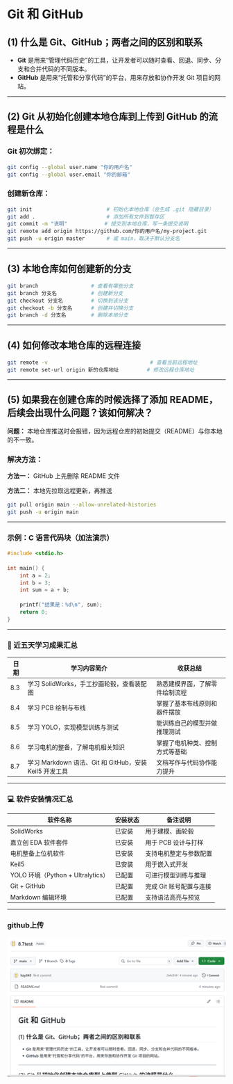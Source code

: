 # Git 和 GitHub

## (1) 什么是 Git、GitHub；两者之间的区别和联系

- **Git** 是用来“管理代码历史”的工具，让开发者可以随时查看、回退、同步、分支和合并代码的不同版本。
- **GitHub** 是用来“托管和分享代码”的平台，用来存放和协作开发 Git 项目的网站。

---

## (2) Git 从初始化创建本地仓库到上传到 GitHub 的流程是什么

###  Git 初次绑定：

```bash
git config --global user.name "你的用户名"
git config --global user.email "你的邮箱"
```

###  创建新仓库：

```bash
git init                        # 初始化本地仓库（会生成 .git 隐藏目录）
git add .                       # 添加所有文件到暂存区
git commit -m "说明"            # 提交到本地仓库，写一条提交说明
git remote add origin https://github.com/你的用户名/my-project.git
git push -u origin master       # 或 main，取决于默认分支名
```

---

## (3) 本地仓库如何创建新的分支

```bash
git branch                 # 查看有哪些分支
git branch 分支名           # 创建新分支
git checkout 分支名         # 切换到该分支
git checkout -b 分支名      # 创建并切换分支
git branch -d 分支名        # 删除本地分支
```

---

## (4) 如何修改本地仓库的远程连接

```bash
git remote -v                                 # 查看当前远程地址
git remote set-url origin 新的仓库地址         # 修改远程仓库地址
```

---

## (5) 如果我在创建仓库的时候选择了添加 README，后续会出现什么问题？该如何解决？

**问题：** 本地仓库推送时会报错，因为远程仓库的初始提交（README）与你本地的不一致。
  
###  解决方法：

**方法一：** GitHub 上先删除 README 文件

**方法二：** 本地先拉取远程更新，再推送

```bash
git pull origin main --allow-unrelated-histories
git push -u origin main
```

---

### 示例：C 语言代码块（加法演示）

```c
#include <stdio.h>

int main() {
    int a = 2;
    int b = 3;
    int sum = a + b;

    printf("结果是：%d\n", sum);
    return 0;
}
```

---

### 📘 近五天学习成果汇总

| 日期       | 学习内容简介                                             | 收获总结                         |
|------------|----------------------------------------------------------|----------------------------------|
| 8.3     | 学习 SolidWorks，手工抄画轮毂，查看装配图                           | 熟悉建模界面，了解零件绘制流程 |
| 8.4     | 学习 PCB 绘制与布线                                      | 掌握了基本布线原则和器件摆放   |
| 8.5     | 学习 YOLO，实现模型训练与测试                           | 能训练自己的模型并做推理测试   |
| 8.6     | 学习电机的整备，了解电机相关知识                         | 掌握了电机种类、控制方式等基础 |
| 8.7     | 学习 Markdown 语法、Git 和 GitHub，安装 Keil5 开发工具 | 文档写作与代码协作能力提升     |

---

### 💻 软件安装情况汇总

| 软件名称                       | 安装状态 | 备注说明                     |
|-------------------------------|----------|------------------------------|
| SolidWorks                    |  已安装 | 用于建模、画轮毂             |
| 嘉立创 EDA  软件套件  |  已安装 | 用于 PCB 设计与打样         |
| 电机整备上位机软件            |  已安装 | 支持电机整定与参数配置     |
| Keil5                         |  已安装 | 用于嵌入式开发               |
| YOLO 环境（Python + Ultralytics） |  已配置 | 可进行模型训练与推理         |
| Git + GitHub                  |  已配置 | 完成 Git 账号配置与连接     |
| Markdown 编辑环境 |  已配置 | 支持语法高亮与预览           |

---
### github上传

![alt text](https://github.com/hzy345/8.7test/blob/main/image.png?raw=true)

